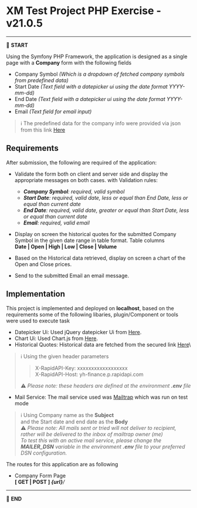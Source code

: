 # XM Test Project PHP Exercise - v21.0.5

---

:scroll: **START**


Using the Symfony PHP Framework, the application is designed as a single page with a **Company** form with the following fields
* Company Symbol _(Which is a dropdown of fetched company symbols from predefined data)_
* Start Date _(Text field with a datepicker ui using the date format YYYY-mm-dd)_
* End Date _(Text field with a datepicker ui using the date format YYYY-mm-dd)_
* Email _(Text field for email input)_  
> ℹ️ The predefined data for the company info were provided via json from this link [Here](https://pkgstore.datahub.io/core/nasdaq-listings/nasdaq-listed_json/data/a5bc7580d6176d60ac0b2142ca8d7df6/nasdaq-listed_json.json)

## Requirements
After submission, the following are required of the application:
* Validate the form both on client and server side and display the appropriate messages on both cases. with Validation rules:
  - _**Company Symbol**: required, valid symbol_
  - _**Start Date**: required, valid date, less or equal than End Date, less or equal than current date_
  - _**End Date**: required, valid date, greater or equal than Start Date, less or equal than current date_
  - _**Email**: required, valid email_  
 
* Display on screen the historical quotes for the submitted Company Symbol in the given date range in table format. Table columns\
**Date | Open | High | Low | Close | Volume**

* Based on the Historical data retrieved, display on screen a chart of the Open and Close prices.

* Send to the submitted Email an email message.

## Implementation
This project is implemented and deployed on **localhost**, based on the requirements some of the following libaries, plugin/Component or tools were used to execute task
* Datepicker Ui: Used jQuery datepicker Ui from [Here](http://jqueryui.com/datepicker/).
* Chart Ui: Used Chart.js from [Here](https://www.chartjs.org/).
* Historical Quotes: Historical data are fetched from the secured link [Here](https://yh-finance.p.rapidapi.com/stock/v3/get-historical-data?symbol=AMRN&region=US)\
> ℹ️ Using the given header parameters  
>> X-RapidAPI-Key: xxxxxxxxxxxxxxxxxx  
>> X-RapidAPI-Host: yh-finance.p.rapidapi.com  
>
> ⚠️ _Please note: these headers are defined at the environment **.env** file_
* Mail Service: The mail service used was [Mailtrap](https://mailtrap.io/home) which was run on test mode
> ℹ️ Using Company name as the **Subject**  
> and the Start date and end date as the **Body**  
> ⚠️ _Please note: All mails sent or tried will not deliver to recipient, rather will be delivered to the inbox of mailtrap owner (me)_  
> _To test this with an active mail service, please change the **MAILER_DSN** variable in the environment **.env** file to your preferred DSN configuration._

The routes for this application are as following
* Company Form Page\
**[ GET | POST ] _{url}_**_/_

---

:scroll: **END**
